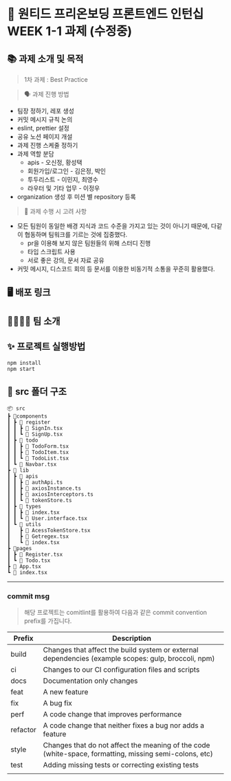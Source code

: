 # 🚀 원티드 프리온보딩 프론트엔드 인턴십 WEEK 1-1 과제 (수정중)


## 📚 과제 소개 및 목적  
>1차 과제 : Best Practice



> 🗣️ 과제 진행 방법
- 팀장 정하기, 레포 생성
- 커밋 메시지 규칙 논의
- eslint, prettier 설정
- 공유 노션 페이지 개설
- 과제 진행 스케줄 정하기
- 과제 역할 분담
   - apis - 오신정, 황성택
   - 회원가입/로그인 - 김은정, 박인
   - 투두리스트 - 이민지, 최영수
   - 라우터 및 기타 업무 - 이정우
- organization 생성 후 미션 별 repository 등록
    <br/>

> 🤔 과제 수행 시 고려 사항
- 모든 팀원이 동일한 배경 지식과 코드 수준을 가지고 있는 것이 아니기 때문에, 다같이 협동하며 팀워크를 기르는 것에 집중했다.
    - pr을 이용해 보지 않은 팀원들의 위해 스터디 진행
    - 타입 스크립트 사용
    - 서로 좋은 강의, 문서 자료 공유
- 커밋 메시지, 디스코드 회의 등 문서를 이용한 비동기적 소통을 꾸준히 활용했다.







## 🖥️ 배포 링크


## 👨‍👩‍👧‍👦 팀 소개
  

## ✨ 프로젝트 실행방법

```
npm install
npm start
```
 
## 🎄 src 폴더 구조

```
📦 src
┣ 📂components
┃ ┣ 📂 register
┃ ┃ ┣ 📄 SignIn.tsx
┃ ┃ ┗ 📄 SignUp.tsx
┃ ┣ 📂 todo
┃ ┃ ┣ 📄 TodoForm.tsx
┃ ┃ ┣ 📄 TodoItem.tsx
┃ ┃ ┗ 📄 TodoList.tsx
┃ ┗ 📄 Navbar.tsx
┣ 📂 lib
┃ ┣ 📂 apis
┃ ┃ ┣ 📄 authApi.ts
┃ ┃ ┣ 📄 axiosInstance.ts
┃ ┃ ┣ 📄 axiosInterceptors.ts
┃ ┃ ┗ 📄 tokenStore.ts
┃ ┣ 📂 types
┃ ┃ ┣ 📄 index.tsx
┃ ┃ ┗ 📄 User.interface.tsx
┃ ┗ 📂 utils
┃   ┣ 📄 AcessTokenStore.tsx
┃   ┣ 📄 Getregex.tsx
┃   ┗ 📄 index.tsx
┣ 📂pages
┃ ┣ 📄 Register.tsx
┃ ┗ 📄 Todo.tsx 
┣ 📄 App.tsx
┗ 📄 index.tsx
```

<hr/>  

### commit msg

> 해당 프로젝트는 comitlint를 활용하여 다음과 같은 commit convention prefix를 가집니다.

| Prefix   | Description                                                                                            |
| -------- | ------------------------------------------------------------------------------------------------------ |
| build    | Changes that affect the build system or external dependencies (example scopes: gulp, broccoli, npm)    |
| ci       | Changes to our CI configuration files and scripts                                                      |
| docs     | Documentation only changes                                                                             |
| feat     | A new feature                                                                                          |
| fix      | A bug fix                                                                                              |
| perf     | A code change that improves performance                                                                |
| refactor | A code change that neither fixes a bug nor adds a feature                                              |
| style    | Changes that do not affect the meaning of the code (white-space, formatting, missing semi-colons, etc) |
| test     | Adding missing tests or correcting existing tests                                                      |
|          |                                                                                                        |
